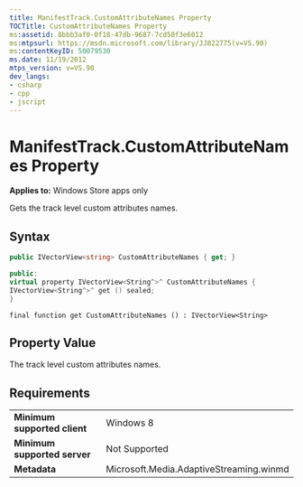 ```yaml
---
title: ManifestTrack.CustomAttributeNames Property
TOCTitle: CustomAttributeNames Property
ms:assetid: 8bbb3af0-0f18-47db-9687-7cd50f3e6012
ms:mtpsurl: https://msdn.microsoft.com/library/JJ822775(v=VS.90)
ms:contentKeyID: 50079530
ms.date: 11/19/2012
mtps_version: v=VS.90
dev_langs:
- csharp
- cpp
- jscript
---
```


# ManifestTrack.CustomAttributeNames Property

**Applies to:** Windows Store apps only

Gets the track level custom attributes names.

## Syntax

```csharp
public IVectorView<string> CustomAttributeNames { get; }
```

```cpp
public:
virtual property IVectorView<String^>^ CustomAttributeNames {
IVectorView<String^>^ get () sealed;
}
```

```jscript
final function get CustomAttributeNames () : IVectorView<String>
```

## Property Value

The track level custom attributes names.

## Requirements

|||
|--- |--- |
|**Minimum supported client**|Windows 8|
|**Minimum supported server**|Not Supported|
|**Metadata**|Microsoft.Media.AdaptiveStreaming.winmd|
